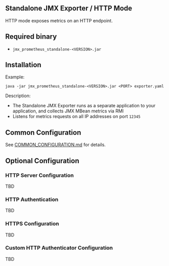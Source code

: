 Standalone JMX Exporter / HTTP Mode
---

HTTP mode exposes metrics on an HTTP endpoint.

## Required binary

- `jmx_prometheus_standalone-<VERSION>.jar`

## Installation

Example:

```shell
java -jar jmx_prometheus_standalone-<VERSION>.jar <PORT> exporter.yaml
```

Description:

- The Standalone JMX Exporter runs as a separate application to your application, and collects JMX MBean metrics via RMI
- Listens for metrics requests on all IP addresses on port `12345`

## Common Configuration

See [COMMON_CONFIGURATION.md](../COMMON_CONFIGURATION.md) for details.

## Optional Configuration

### HTTP Server Configuration 

TBD

### HTTP Authentication

TBD

### HTTPS Configuration

TBD

### Custom HTTP Authenticator Configuration

TBD
